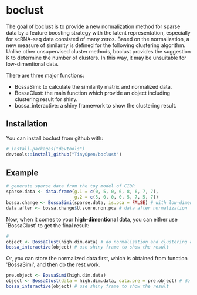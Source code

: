 
<!-- README.md is generated from README.Rmd. Please edit that file -->
boclust
=======

The goal of boclust is to provide a new normalization method for sparse data by a feature boosting strategy with the latent representation, especially for scRNA-seq data consisted of many zeros. Based on the normalization, a new measure of similarity is defined for the following clustering algorithm. Unlike other unsupervised cluster methods, boclust provides the suggestion K to determine the number of clusters. In this way, it may be unsuitable for low-dimentional data.

There are three major functions:

-   BossaSimi: to calculate the similarity matrix and normalized data.
-   BossaClust: the main function which provide an object including clustering result for shiny.
-   bossa\_interactive: a shiny framework to show the clustering result.

Installation
------------

You can install boclust from github with:

``` r
# install.packages("devtools")
devtools::install_github("TinyOpen/boclust")
```

Example
-------

``` r
# generate sparse data from the toy model of CIDR
sparse.data <- data.frame(g.1 = c(0, 5, 0, 6, 8, 6, 7, 7), 
                          g.2 = c(5, 0, 0, 0, 5, 7, 5, 7)) 
bossa.change <- BossaSimi(sparse.data, is.pca = FALSE) # with low-dimensional data, pca is uncessary
data.after <- bossa.change$U.score.non.pca # data after normalization
```

Now, when it comes to your **high-dimentional** data, you can either use \`BossaClust' to get the final result:

``` r
#
object <- BossaClust(high.dim.data) # do normalization and clustering at the same time
bossa_interactive(object) # use shiny frame to show the result
```

Or, you can store the normalized data first, which is obtained from function 'BossaSimi', and then do the rest work.

``` r
pre.object <- BossaSimi(high.dim.data)
object <- BossaClust(data = high.dim.data, data.pre = pre.object) # do normalization and clustering at the same time
bossa_interactive(object) # use shiny frame to show the result
```
